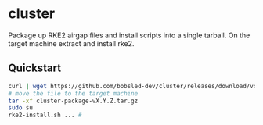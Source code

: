 # cluster

Package up RKE2 airgap files and install scripts into a single tarball. On the target machine extract and install rke2.

## Quickstart

```sh
curl | wget https://github.com/bobsled-dev/cluster/releases/download/vx.y.z/cluster-package-vx.y.z.tar.gz
# move the file to the target machine
tar -xf cluster-package-vX.Y.Z.tar.gz
sudo su
rke2-install.sh ... #
```
